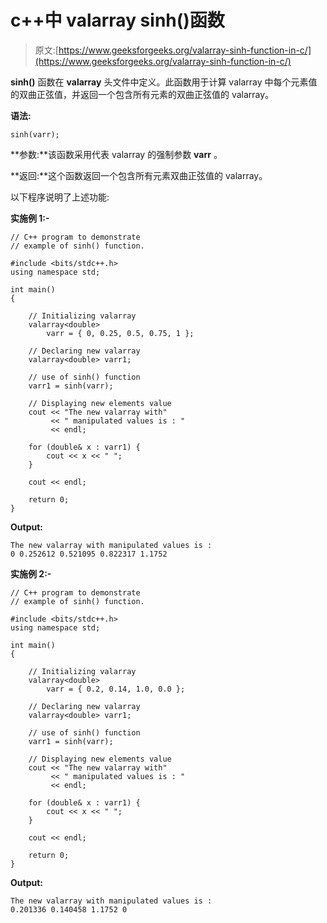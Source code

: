 # c++中 valarray sinh()函数

> 原文:[https://www.geeksforgeeks.org/valarray-sinh-function-in-c/](https://www.geeksforgeeks.org/valarray-sinh-function-in-c/)

**sinh()** 函数在 **valarray** 头文件中定义。此函数用于计算 valarray 中每个元素值的双曲正弦值，并返回一个包含所有元素的双曲正弦值的 valarray。

**语法:**

```
sinh(varr);
```

**参数:**该函数采用代表 valarray 的强制参数 **varr** 。

**返回:**这个函数返回一个包含所有元素双曲正弦值的 valarray。

以下程序说明了上述功能:

**实施例 1:-**

```
// C++ program to demonstrate
// example of sinh() function.

#include <bits/stdc++.h>
using namespace std;

int main()
{

    // Initializing valarray
    valarray<double>
        varr = { 0, 0.25, 0.5, 0.75, 1 };

    // Declaring new valarray
    valarray<double> varr1;

    // use of sinh() function
    varr1 = sinh(varr);

    // Displaying new elements value
    cout << "The new valarray with"
         << " manipulated values is : "
         << endl;

    for (double& x : varr1) {
        cout << x << " ";
    }

    cout << endl;

    return 0;
}
```

**Output:**

```
The new valarray with manipulated values is : 
0 0.252612 0.521095 0.822317 1.1752

```

**实施例 2:-**

```
// C++ program to demonstrate
// example of sinh() function.

#include <bits/stdc++.h>
using namespace std;

int main()
{

    // Initializing valarray
    valarray<double>
        varr = { 0.2, 0.14, 1.0, 0.0 };

    // Declaring new valarray
    valarray<double> varr1;

    // use of sinh() function
    varr1 = sinh(varr);

    // Displaying new elements value
    cout << "The new valarray with"
         << " manipulated values is : "
         << endl;

    for (double& x : varr1) {
        cout << x << " ";
    }

    cout << endl;

    return 0;
}
```

**Output:**

```
The new valarray with manipulated values is : 
0.201336 0.140458 1.1752 0

```